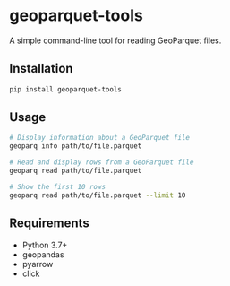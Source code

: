 # geoparquet-tools

A simple command-line tool for reading GeoParquet files.

## Installation

```bash
pip install geoparquet-tools
```

## Usage

```bash
# Display information about a GeoParquet file
geoparq info path/to/file.parquet

# Read and display rows from a GeoParquet file
geoparq read path/to/file.parquet

# Show the first 10 rows
geoparq read path/to/file.parquet --limit 10
```

## Requirements

- Python 3.7+
- geopandas
- pyarrow
- click
